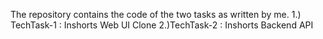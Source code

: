 The repository contains the code of the two tasks as written by me.
1.) TechTask-1 : Inshorts Web UI Clone
2.)TechTask-2 : Inshorts Backend API

